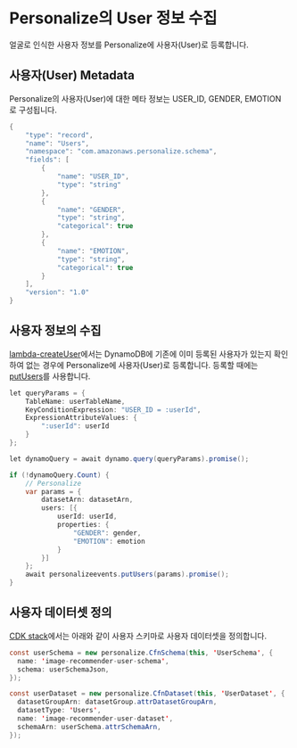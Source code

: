 # Personalize의 User 정보 수집

얼굴로 인식한 사용자 정보를 Personalize에 사용자(User)로 등록합니다.

## 사용자(User) Metadata

Personalize의 사용자(User)에 대한 메타 정보는 USER_ID, GENDER, EMOTION 로 구성됩니다. 

```java
{
    "type": "record",
    "name": "Users",
    "namespace": "com.amazonaws.personalize.schema",
    "fields": [
        {
            "name": "USER_ID",
            "type": "string"
        },
        {
            "name": "GENDER",
            "type": "string",
            "categorical": true
        },
        {
            "name": "EMOTION",
            "type": "string",
            "categorical": true
        }
    ],
    "version": "1.0"
}
```


## 사용자 정보의 수집

[lambda-createUser](./lambda-createUser/index.js)에서는 DynamoDB에 기존에 이미 등록된 사용자가 있는지 확인하여 없는 경우에 Personalize에 사용자(User)로 등록합니다. 등록할 때에는 [putUsers](https://docs.aws.amazon.com/personalize/latest/dg/API_UBS_PutUsers.html)를 사용합니다. 

```java
let queryParams = {
    TableName: userTableName,
    KeyConditionExpression: "USER_ID = :userId",
    ExpressionAttributeValues: {
        ":userId": userId
    }
};

let dynamoQuery = await dynamo.query(queryParams).promise();

if (!dynamoQuery.Count) {
    // Personalize
    var params = {
        datasetArn: datasetArn,
        users: [{
            userId: userId,
            properties: {
                "GENDER": gender,
                "EMOTION": emotion
            }
        }]
    };
    await personalizeevents.putUsers(params).promise();
}
```

## 사용자 데이터셋 정의

[CDK stack](./cdk-image-recommender/lib/cdk-image-recommender-stack.ts)에서는 아래와 같이 사용자 스키마로 사용자 데이터셋을 정의합니다.

```java
const userSchema = new personalize.CfnSchema(this, 'UserSchema', {
  name: 'image-recommender-user-schema',
  schema: userSchemaJson,
});

const userDataset = new personalize.CfnDataset(this, 'UserDataset', {
  datasetGroupArn: datasetGroup.attrDatasetGroupArn,
  datasetType: 'Users',
  name: 'image-recommender-user-dataset',
  schemaArn: userSchema.attrSchemaArn,
});
```
